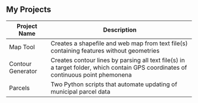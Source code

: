 ## My Projects

Project Name  |  Description
-------------  |-------------
Map Tool | Creates a shapefile and web map from text file(s) containing features without geometries
Contour Generator | Creates contour lines by parsing all text file(s) in a target folder, which contain GPS coordinates of continuous point phemonena
Parcels | Two Python scripts that automate updating of municipal parcel data
